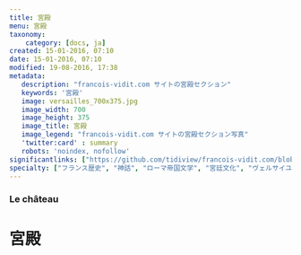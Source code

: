 ```yaml
---
title: 宮殿
menu: 宮殿
taxonomy:
    category: [docs, ja]
created: 15-01-2016, 07:10
date: 15-01-2016, 07:10
modified: 19-08-2016, 17:38
metadata:
   description: "francois-vidit.com サイトの宮殿セクション"
   keywords: '宮殿'
   image: versailles_700x375.jpg
   image_width: 700
   image_height: 375
   image_title: 宮殿
   image_legend: "francois-vidit.com サイトの宮殿セクション写真"
   'twitter:card' : summary
   robots: 'noindex, nofollow'
significantlinks: ["https://github.com/tidiview/francois-vidit.com/blob/develop/user/sites/docs/pages/01.home/02.versailles/01.palace/chapter.ja.md"]
specialty: ["フランス歴史", "神話", "ローマ帝国文学", "宮廷文化", "ヴェルサイユ宮殿"]
---
```

### Le château

# 宮殿